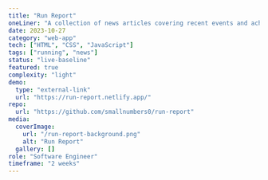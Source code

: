 ```yaml
---
title: "Run Report"
oneLiner: "A collection of news articles covering recent events and achievements in track and field and marathon running."
date: 2023-10-27
category: "web-app"
tech: ["HTML", "CSS", "JavaScript"]
tags: ["running", "news"]
status: "live-baseline"
featured: true
complexity: "light"
demo:
  type: "external-link"
  url: "https://run-report.netlify.app/"
repo:
  url: "https://github.com/smallnumbers0/run-report"
media:
  coverImage:
    url: "/run-report-background.png"
    alt: "Run Report"
  gallery: []
role: "Software Engineer"
timeframe: "2 weeks"
---
```

